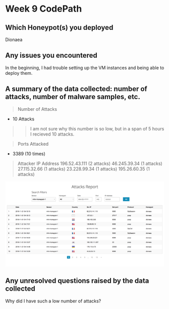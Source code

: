 # Week 9 CodePath 

## Which Honeypot(s) you deployed
Dionaea

## Any issues you encountered
In the beginning, I had trouble setting up the VM instances and being able to deploy them.

## A summary of the data collected: number of attacks, number of malware samples, etc.

> Number of Attacks 
- 10 Attacks 
>> I am not sure why this number is so low, but in a span of 5 hours I recieved 10 attacks.


> Ports Attacked
- 3389 (10 times)


> Attacker IP Address
  196.52.43.111 (2 attacks)
  46.245.39.34 (1 attacks)
  27.115.32.66 (1 attacks)
  23.228.99.34 (1 attacks)
  195.26.60.35 (1 attacks)

<img src="https://github.com/kunal519/Honeypot/blob/master/Attacks_picture.png" alt="Attacks" title="Attacks" />

## Any unresolved questions raised by the data collected
Why did I have such a low number of attacks?
